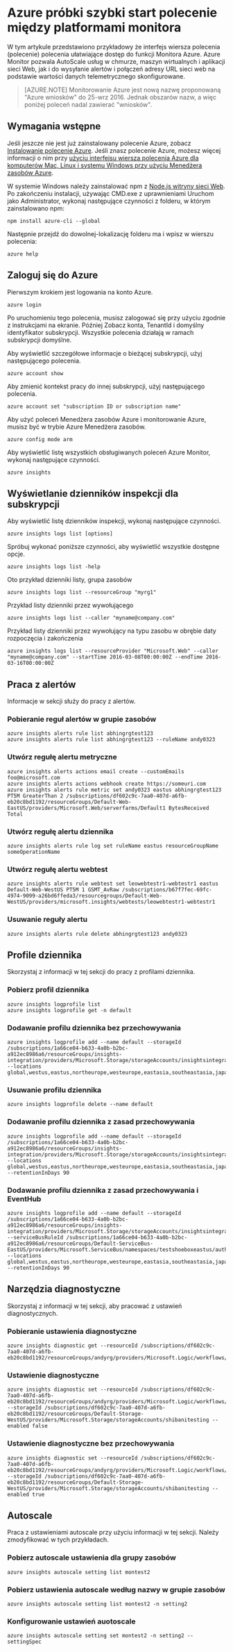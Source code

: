 <properties
    pageTitle="Azure polecenie Monitor próbki szybki start. | Microsoft Azure"
    description="Przykładowe poleceń interfejsu wiersza polecenia dla funkcji Monitora Azure. Azure Monitor jest usługi Microsoft Azure, dzięki czemu można wysyłać alertów, zadzwoń do adresów URL sieci web na podstawie wartości danych telemetrycznych skonfigurowanych usług w chmurze autoScale, maszyn wirtualnych i aplikacje sieci Web."
    authors="kamathashwin"
    manager="carolz"
    editor=""
    services="monitoring-and-diagnostics"
    documentationCenter="monitoring-and-diagnostics"/>

<tags
    ms.service="monitoring-and-diagnostics"
    ms.workload="na"
    ms.tgt_pltfrm="na"
    ms.devlang="na"
    ms.topic="article"
    ms.date="09/08/2016"
    ms.author="ashwink"/>

# <a name="azure-monitor--cross-platform-cli-quick-start-samples"></a>Azure próbki szybki start polecenie między platformami monitora

W tym artykule przedstawiono przykładowy że interfejs wiersza polecenia (polecenie) polecenia ułatwiające dostęp do funkcji Monitora Azure. Azure Monitor pozwala AutoScale usług w chmurze, maszyn wirtualnych i aplikacji sieci Web, jak i do wysyłanie alertów i połączeń adresy URL sieci web na podstawie wartości danych telemetrycznego skonfigurowane.

>[AZURE.NOTE] Monitorowanie Azure jest nową nazwę proponowaną "Azure wniosków" do 25-wrz 2016. Jednak obszarów nazw, a więc poniżej poleceń nadal zawierać "wniosków".


## <a name="prerequisites"></a>Wymagania wstępne

Jeśli jeszcze nie jest już zainstalowany polecenie Azure, zobacz [Instalowanie polecenie Azure](../xplat-cli-install.md). Jeśli znasz polecenie Azure, możesz więcej informacji o nim przy [użyciu interfejsu wiersza polecenia Azure dla komputerów Mac, Linux i systemu Windows przy użyciu Menedżera zasobów Azure](../xplat-cli-azure-resource-manager.md).


W systemie Windows należy zainstalować npm z [Node.js witryny sieci Web](https://nodejs.org/). Po zakończeniu instalacji, używając CMD.exe z uprawnieniami Uruchom jako Administrator, wykonaj następujące czynności z folderu, w którym zainstalowano npm:

```console
npm install azure-cli --global
```

Następnie przejdź do dowolnej-lokalizację folderu ma i wpisz w wierszu polecenia:

```console
azure help
```

## <a name="log-in-to-azure"></a>Zaloguj się do Azure

Pierwszym krokiem jest logowania na konto Azure.

```console
azure login
```

Po uruchomieniu tego polecenia, musisz zalogować się przy użyciu zgodnie z instrukcjami na ekranie. Później Zobacz konta, TenantId i domyślny identyfikator subskrypcji. Wszystkie polecenia działają w ramach subskrypcji domyślne.

Aby wyświetlić szczegółowe informacje o bieżącej subskrypcji, użyj następującego polecenia.

```console
azure account show
```

Aby zmienić kontekst pracy do innej subskrypcji, użyj następującego polecenia.

```console
azure account set "subscription ID or subscription name"
```

Aby użyć poleceń Menedżera zasobów Azure i monitorowanie Azure, musisz być w trybie Azure Menedżera zasobów.

```console
azure config mode arm
```

Aby wyświetlić listę wszystkich obsługiwanych poleceń Azure Monitor, wykonaj następujące czynności.

```console
azure insights
```

## <a name="view-audit-logs-for-a-subscription"></a>Wyświetlanie dzienników inspekcji dla subskrypcji

Aby wyświetlić listę dzienników inspekcji, wykonaj następujące czynności.

```console
azure insights logs list [options]
```

Spróbuj wykonać poniższe czynności, aby wyświetlić wszystkie dostępne opcje.

```console
azure insights logs list -help
```

Oto przykład dzienniki listy, grupa zasobów

```console
azure insights logs list --resourceGroup "myrg1"
```

Przykład listy dzienniki przez wywołującego

```console
azure insights logs list --caller "myname@company.com"
```

Przykład listy dzienniki przez wywołujący na typu zasobu w obrębie daty rozpoczęcia i zakończenia

```console
azure insights logs list --resourceProvider "Microsoft.Web" --caller "myname@company.com" --startTime 2016-03-08T00:00:00Z --endTime 2016-03-16T00:00:00Z
```

## <a name="work-with-alerts"></a>Praca z alertów
Informacje w sekcji służy do pracy z alertów.

### <a name="get-alert-rules-in-a-resource-group"></a>Pobieranie reguł alertów w grupie zasobów

```console
azure insights alerts rule list abhingrgtest123
azure insights alerts rule list abhingrgtest123 --ruleName andy0323
```

### <a name="create-a-metric-alert-rule"></a>Utwórz regułę alertu metryczne

```console
azure insights alerts actions email create --customEmails foo@microsoft.com
azure insights alerts actions webhook create https://someuri.com
azure insights alerts rule metric set andy0323 eastus abhingrgtest123 PT5M GreaterThan 2 /subscriptions/df602c9c-7aa0-407d-a6fb-eb20c8bd1192/resourceGroups/Default-Web-EastUS/providers/Microsoft.Web/serverfarms/Default1 BytesReceived Total
```

### <a name="create-a-log-alert-rule"></a>Utwórz regułę alertu dziennika

```console
azure insights alerts rule log set ruleName eastus resourceGroupName someOperationName
```

### <a name="create-webtest-alert-rule"></a>Utwórz regułę alertu webtest

```console
azure insights alerts rule webtest set leowebtestr1-webtestr1 eastus Default-Web-WestUS PT5M 1 GSMT_AvRaw /subscriptions/b67f7fec-69fc-4974-9099-a26bd6ffeda3/resourcegroups/Default-Web-WestUS/providers/microsoft.insights/webtests/leowebtestr1-webtestr1
```

### <a name="delete-an-alert-rule"></a>Usuwanie reguły alertu

```console
azure insights alerts rule delete abhingrgtest123 andy0323
```

## <a name="log-profiles"></a>Profile dziennika
Skorzystaj z informacji w tej sekcji do pracy z profilami dziennika.

### <a name="get-a-log-profile"></a>Pobierz profil dziennika

```console
azure insights logprofile list
azure insights logprofile get -n default
```


### <a name="add-a-log-profile-without-retention"></a>Dodawanie profilu dziennika bez przechowywania

```console
azure insights logprofile add --name default --storageId /subscriptions/1a66ce04-b633-4a0b-b2bc-a912ec8986a6/resourceGroups/insights-integration/providers/Microsoft.Storage/storageAccounts/insightsintegration7777 --locations global,westus,eastus,northeurope,westeurope,eastasia,southeastasia,japaneast,japanwest,northcentralus,southcentralus,eastus2,centralus,australiaeast,australiasoutheast,brazilsouth,centralindia,southindia,westindia
```

### <a name="remove-a-log-profile"></a>Usuwanie profilu dziennika

```console
azure insights logprofile delete --name default
```

### <a name="add-a-log-profile-with-retention"></a>Dodawanie profilu dziennika z zasad przechowywania

```console
azure insights logprofile add --name default --storageId /subscriptions/1a66ce04-b633-4a0b-b2bc-a912ec8986a6/resourceGroups/insights-integration/providers/Microsoft.Storage/storageAccounts/insightsintegration7777 --locations global,westus,eastus,northeurope,westeurope,eastasia,southeastasia,japaneast,japanwest,northcentralus,southcentralus,eastus2,centralus,australiaeast,australiasoutheast,brazilsouth,centralindia,southindia,westindia --retentionInDays 90
```

### <a name="add-a-log-profile-with-retention-and-eventhub"></a>Dodawanie profilu dziennika z zasad przechowywania i EventHub

```console
azure insights logprofile add --name default --storageId /subscriptions/1a66ce04-b633-4a0b-b2bc-a912ec8986a6/resourceGroups/insights-integration/providers/Microsoft.Storage/storageAccounts/insightsintegration7777 --serviceBusRuleId /subscriptions/1a66ce04-b633-4a0b-b2bc-a912ec8986a6/resourceGroups/Default-ServiceBus-EastUS/providers/Microsoft.ServiceBus/namespaces/testshoeboxeastus/authorizationrules/RootManageSharedAccessKey --locations global,westus,eastus,northeurope,westeurope,eastasia,southeastasia,japaneast,japanwest,northcentralus,southcentralus,eastus2,centralus,australiaeast,australiasoutheast,brazilsouth,centralindia,southindia,westindia --retentionInDays 90
```


## <a name="diagnostics"></a>Narzędzia diagnostyczne
Skorzystaj z informacji w tej sekcji, aby pracować z ustawień diagnostycznych.

### <a name="get-a-diagnostic-setting"></a>Pobieranie ustawienia diagnostyczne

```console
azure insights diagnostic get --resourceId /subscriptions/df602c9c-7aa0-407d-a6fb-eb20c8bd1192/resourceGroups/andyrg/providers/Microsoft.Logic/workflows/andy0315logicapp
```

### <a name="disable-a-diagnostic-setting"></a>Ustawienie diagnostyczne

```console
azure insights diagnostic set --resourceId /subscriptions/df602c9c-7aa0-407d-a6fb-eb20c8bd1192/resourceGroups/andyrg/providers/Microsoft.Logic/workflows/andy0315logicapp --storageId /subscriptions/df602c9c-7aa0-407d-a6fb-eb20c8bd1192/resourceGroups/Default-Storage-WestUS/providers/Microsoft.Storage/storageAccounts/shibanitesting --enabled false
```

### <a name="enable-a-diagnostic-setting-without-retention"></a>Ustawienie diagnostyczne bez przechowywania

```console
azure insights diagnostic set --resourceId /subscriptions/df602c9c-7aa0-407d-a6fb-eb20c8bd1192/resourceGroups/andyrg/providers/Microsoft.Logic/workflows/andy0315logicapp --storageId /subscriptions/df602c9c-7aa0-407d-a6fb-eb20c8bd1192/resourceGroups/Default-Storage-WestUS/providers/Microsoft.Storage/storageAccounts/shibanitesting --enabled true
```


## <a name="autoscale"></a>Autoscale
Praca z ustawieniami autoscale przy użyciu informacji w tej sekcji. Należy zmodyfikować w tych przykładach.

### <a name="get-autoscale-settings-for-a-resource-group"></a>Pobierz autoscale ustawienia dla grupy zasobów

```console
azure insights autoscale setting list montest2
```

### <a name="get-autoscale-settings-by-name-in-a-resource-group"></a>Pobierz ustawienia autoscale według nazwy w grupie zasobów

```console
azure insights autoscale setting list montest2 -n setting2
```


### <a name="set-auotoscale-settings"></a>Konfigurowanie ustawień auotoscale

```console
azure insights autoscale setting set montest2 -n setting2 --settingSpec
```
